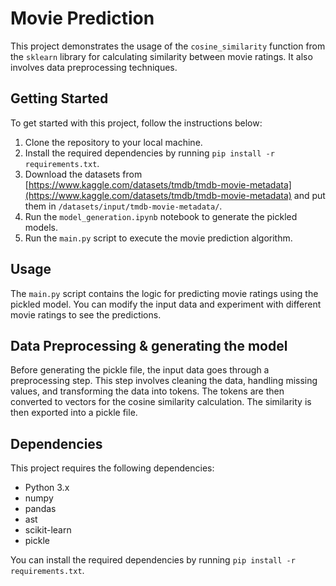 # Movie Prediction

This project demonstrates the usage of the `cosine_similarity` function from the `sklearn` library for calculating similarity between movie ratings. It also involves data preprocessing techniques.

## Getting Started

To get started with this project, follow the instructions below:

1. Clone the repository to your local machine.
2. Install the required dependencies by running `pip install -r requirements.txt`.
3. Download the datasets from [https://www.kaggle.com/datasets/tmdb/tmdb-movie-metadata](https://www.kaggle.com/datasets/tmdb/tmdb-movie-metadata) and put them in `/datasets/input/tmdb-movie-metadata/`.
4. Run the `model_generation.ipynb` notebook to generate the pickled models.
5. Run the `main.py` script to execute the movie prediction algorithm.

## Usage

The `main.py` script contains the logic for predicting movie ratings using the pickled model. You can modify the input data and experiment with different movie ratings to see the predictions.

## Data Preprocessing & generating the model

Before generating the pickle file, the input data goes through a preprocessing step. This step involves cleaning the data, handling missing values, and transforming the data into tokens. The tokens are then converted to vectors for the cosine similarity calculation. The similarity is then exported into a pickle file.

## Dependencies

This project requires the following dependencies:

- Python 3.x
- numpy
- pandas
- ast
- scikit-learn
- pickle

You can install the required dependencies by running `pip install -r requirements.txt`.
